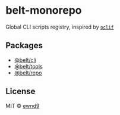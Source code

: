 # belt-monorepo

Global CLI scripts registry, inspired by [`oclif`](https://github.com/oclif/oclif)

## Packages

- [@belt/cli](packages/belt-cli)
- [@belt/tools](packages/belt-tools)
- [@belt/repo](packages/belt-repo)

## License

MIT © [ewnd9](http://ewnd9.com)
